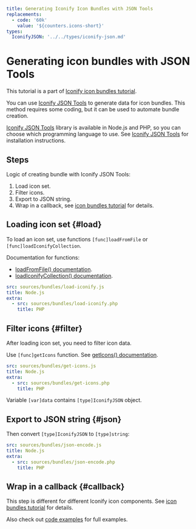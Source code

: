 ```yaml
title: Generating Iconify Icon Bundles with JSON Tools
replacements:
  - code: '60k'
    value: '${counters.icons-short}'
types:
  IconifyJSON: '../../types/iconify-json.md'
```

# Generating icon bundles with JSON Tools

This tutorial is a part of [Iconify icon bundles tutorial](./index.md).

You can use [Iconify JSON Tools](../../tools/json/index.md) to generate data for icon bundles. This method requires some coding, but it can be used to automate bundle creation.

[Iconify JSON Tools](../../tools/json/index.md) library is available in Node.js and PHP, so you can choose which programming language to use. See [Iconify JSON Tools](../../tools/json/index.md) for installation instructions.

## Steps

Logic of creating bundle with Iconify JSON Tools:

1. Load icon set.
2. Filter icons.
3. Export to JSON string.
4. Wrap in a callback, see [icon bundles tutorial](./index.md#use) for details.

## Loading icon set {#load}

To load an icon set, use functions `[func]loadFromFile` or `[func]loadIconifyCollection`.

Documentation for functions:

- [loadFromFile() documentation](../../tools/json/collection.md#load-from-file).
- [loadIconifyCollection() documentation](../../tools/json/collection.md#load-iconify).

```yaml
src: sources/bundles/load-iconify.js
title: Node.js
extra:
  - src: sources/bundles/load-iconify.php
    title: PHP
```

## Filter icons {#filter}

After loading icon set, you need to filter icon data.

Use `[func]getIcons` function. See [getIcons() documentation](../../tools/json/collection.md#get-icons).

```yaml
src: sources/bundles/get-icons.js
title: Node.js
extra:
  - src: sources/bundles/get-icons.php
    title: PHP
```

Variable `[var]data` contains `[type]IconifyJSON` object.

## Export to JSON string {#json}

Then convert `[type]IconifyJSON` to `[type]string`:

```yaml
src: sources/bundles/json-encode.js
title: Node.js
extra:
  - src: sources/bundles/json-encode.php
    title: PHP
```

## Wrap in a callback {#callback}

This step is different for different Iconify icon components. See [icon bundles tutorial](./index.md#callbacks) for details.

Also check out [code examples](./examples/index.md) for full examples.
